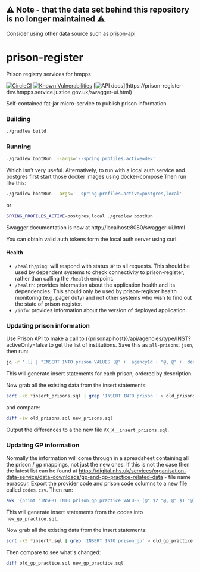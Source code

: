 ## ⚠️ Note - that the data set behind this repository is no longer maintained ⚠️
Consider using other data source such as [prison-api](https://api.prison.service.justice.gov.uk/swagger-ui/index.html)


# prison-register
Prison registry services for hmpps

[![CircleCI](https://circleci.com/gh/ministryofjustice/prison-register/tree/master.svg?style=svg)](https://circleci.com/gh/ministryofjustice/prison-register)
[![Known Vulnerabilities](https://snyk.io/test/github/ministryofjustice/prison-register/badge.svg)](https://snyk.io/test/github/ministryofjustice/prison-register)
[![API docs](https://img.shields.io/badge/API_docs_(needs_VPN)-view-85EA2D.svg?logo=swagger)](https://prison-register-dev.hmpps.service.justice.gov.uk/swagger-ui.html)

Self-contained fat-jar micro-service to publish prison information
 
### Building

```bash
./gradlew build
```

### Running

```bash
./gradlew bootRun  --args='--spring.profiles.active=dev' 
```
Which isn't very useful.
Alternatively, to run with a local auth service and postgres first start those docker images using docker-compose
Then run like this:
```bash
./gradlew bootRun --args='--spring.profiles.active=postgres,local' 
```
or
```bash
SPRING_PROFILES_ACTIVE=postgres,local ./gradlew bootRun
```
Swagger documentation is now at http://localhost:8080/swagger-ui.html

You can obtain valid auth tokens form the local auth server using curl.
#### Health

- `/health/ping`: will respond with status `UP` to all requests.  This should be used by dependent systems to check connectivity to prison-register,
rather than calling the `/health` endpoint.
- `/health`: provides information about the application health and its dependencies.  This should only be used
by prison-register health monitoring (e.g. pager duty) and not other systems who wish to find out the state of prison-register.
- `/info`: provides information about the version of deployed application.

### Updating prison information

Use Prison API to make a call to {{prisonapihost}}/api/agencies/type/INST?activeOnly=false to get the list of institutions.
Save this as `all-prisons.json`, then run:
```bash
jq -r '.[] | "INSERT INTO prison VALUES (@" + .agencyId + "@, @" + .description + "@, " + (.active|tostring) + ");"' all-prisons.json | tr @ "'" | sort -k6 > new_prisons.sql
```

This will generate insert statements for each prison, ordered by description.

Now grab all the existing data from the insert statements:
```bash
sort -k6 *insert_prisons.sql | grep 'INSERT INTO prison ' > old_prisons.sql
```

and compare:
```bash
diff -iw old_prisons.sql new_prisons.sql
```

Output the differences to a the new file `VX_X__insert_prisons.sql`.

### Updating GP information

Normally the information will come through in a spreadsheet containing all the prison / gp mappings, not just the new
ones.  If this is not the case then the latest list can be found at https://digital.nhs.uk/services/organisation-data-service/data-downloads/gp-and-gp-practice-related-data - file name epraccur.
Export the provider code and prison code columns to a new file called `codes.csv`.  Then run:
```bash
awk '{print "INSERT INTO prison_gp_practice VALUES (@" $2 "@, @" $1 "@);"}' codes.csv | sort -k 2 | tr @ "'"  > new_gp_practice.sql
```
This will generate insert statements from the codes into `new_gp_practice.sql`.

Now grab all the existing data from the insert statements:
```bash
sort -k5 *insert*.sql | grep 'INSERT INTO prison_gp' > old_gp_practice.sql
```

Then compare to see what's changed:
```bash
diff old_gp_practice.sql new_gp_practice.sql
```
